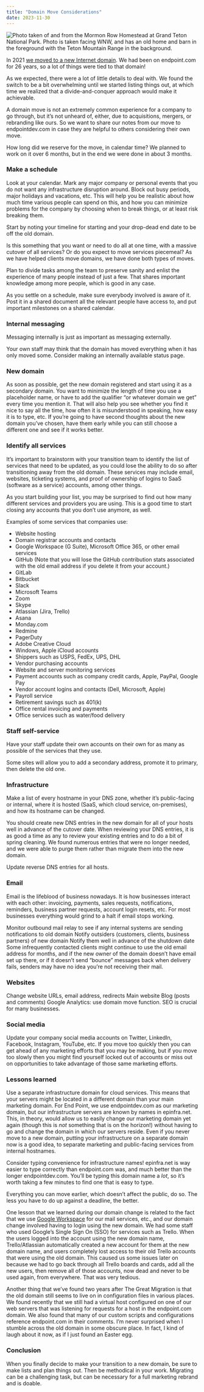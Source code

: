 ```yaml
---
title: "Domain Move Considerations"
date: 2023-11-30
---
```


![Photo taken of and from the Mormon Row Homestead at Grand Teton National Park. Photo is taken facing WNW, and has an old home and barn in the foreground with the Teton Mountain Range in the background. ](/blog/2023/11/domain-move-considerations/mormon-row-and-tetons.webp)

<!-- Photo by Josh Ausborne, 2019 -->


In 2021 [we moved to a new Internet domain](/blog/2021/10/moving-to-endpointdev-dot-com/). We had been on endpoint.com for 26 years, so a lot of things were tied to that domain!

As we expected, there were a lot of little details to deal with. We found the switch to be a bit overwhelming until we started listing things out, at which time we realized that a divide-and-conquer approach would make it achievable.

A domain move is not an extremely common experience for a company to go through, but it’s not unheard of, either, due to acquisitions, mergers, or rebranding like ours. So we want to share our notes from our move to endpointdev.com in case they are helpful to others considering their own move.

How long did we reserve for the move, in calendar time? We planned to work on it over 6 months, but in the end we were done in about 3 months.

### Make a schedule

Look at your calendar. Mark any major company or personal events that you do not want any infrastructure disruption around. Block out busy periods, major holidays and vacations, etc. This will help you be realistic about how much time various people can spend on this, and how you can minimize problems for the company by choosing when to break things, or at least risk breaking them.

Start by noting your timeline for starting and your drop-dead end date to be off the old domain.

Is this something that you want or need to do all at one time, with a massive cutover of all services? Or do you expect to move services piecemeal? As we have helped clients move domains, we have done both types of moves.

Plan to divide tasks among the team to preserve sanity and enlist the experience of many people instead of just a few. That shares important knowledge among more people, which is good in any case.

As you settle on a schedule, make sure everybody involved is aware of it. Post it in a shared document all the relevant people have access to, and put important milestones on a shared calendar.

### Internal messaging

Messaging internally is just as important as messaging externally.

Your own staff may think that the domain has moved everything when it has only moved some. Consider making an internally available status page.

### New domain

As soon as possible, get the new domain registered and start using it as a secondary domain. You want to minimize the length of time you use a placeholder name, or have to add the qualifier “or whatever domain we get” every time you mention it. That will also help you see whether you find it nice to say all the time, how often it is misunderstood in speaking, how easy it is to type, etc. If you’re going to have second thoughts about the new domain you’ve chosen, have them early while you can still choose a different one and see if it works better.

### Identify all services

It’s important to brainstorm with your transition team to identify the list of services that need to be updated, as you could lose the ability to do so after transitioning away from the old domain. These services may include email, websites, ticketing systems, and proof of ownership of logins to SaaS (software as a service) accounts, among other things.

As you start building your list, you may be surprised to find out how many different services and providers you are using. This is a good time to start closing any accounts that you don’t use anymore, as well.

Examples of some services that companies use:

- Website hosting
- Domain registrar accounts and contacts
- Google Workspace (G Suite), Microsoft Office 365, or other email services
- GitHub (Note that you will lose the GitHub contribution stats associated with the old email address if you delete it from your account.)
- GitLab
- Bitbucket
- Slack
- Microsoft Teams
- Zoom
- Skype
- Atlassian (Jira, Trello)
- Asana
- Monday.com
- Redmine
- PagerDuty
- Adobe Creative Cloud
- Windows, Apple iCloud accounts
- Shippers such as USPS, FedEx, UPS, DHL
- Vendor purchasing accounts
- Website and server monitoring services
- Payment accounts such as company credit cards, Apple, PayPal, Google Pay
- Vendor account logins and contacts (Dell, Microsoft, Apple)
- Payroll service
- Retirement savings such as 401(k)
- Office rental invoicing and payments
- Office services such as water/food delivery



### Staff self-service

Have your staff update their own accounts on their own for as many as possible of the services that they use.

Some sites will allow you to add a secondary address, promote it to primary, then delete the old one.

### Infrastructure

Make a list of every hostname in your DNS zone, whether it’s public-facing or internal, where it is hosted (SaaS, which cloud service, on-premises), and how its hostname can be changed.

You should create new DNS entries in the new domain for all of your hosts well in advance of the cutover date. When reviewing your DNS entries, it is as good a time as any to review your existing entries and to do a bit of spring cleaning. We found numerous entries that were no longer needed, and we were able to purge them rather than migrate them into the new domain.

Update reverse DNS entries for all hosts.

### Email

Email is the lifeblood of business nowadays. It is how businesses interact with each other: invoicing, payments, sales requests, notifications, reminders, business partner requests, account login resets, etc. For most businesses everything would grind to a halt if email stops working.

Monitor outbound mail relay to see if any internal systems are sending notifications to old domain
Notify outsiders (customers, clients, business partners) of new domain
Notify them well in advance of the shutdown date
Some infrequently contacted clients might continue to use the old email address for months, and if the new owner of the domain doesn’t have email set up there, or if it doesn’t send “bounce” messages back when delivery fails, senders may have no idea you’re not receiving their mail.

### Websites

Change website URLs, email address, redirects
Main website
Blog (posts and comments)
Google Analytics: use domain move function. SEO is crucial for many businesses.

### Social media

Update your company social media accounts on Twitter, LinkedIn, Facebook, Instagram, YouTube, etc. If you move too quickly then you can get ahead of any marketing efforts that you may be making, but if you move too slowly then you might find yourself locked out of accounts or miss out on opportunities to take advantage of those same marketing efforts.

### Lessons learned

Use a separate infrastructure domain for cloud services. This means that your servers might be located in a different domain than your main marketing domain. For End Point, we use endpointdev.com as our marketing domain, but our infrastructure servers are known by names in epinfra.net. This, in theory, would allow us to easily change our marketing domain yet again (though this is *not* something that is on the horizon!) without having to go and change the domain in which our servers reside. Even if you never move to a new domain, putting your infrastructure on a separate domain now is a good idea, to separate marketing and public-facing services from internal hostnames.

Consider typing convenience for infrastructure names! epinfra.net is way easier to type correctly than endpoint.com was, and much better than the longer endpointdev.com. You’ll be typing this domain name a *lot*, so it’s worth taking a few minutes to find one that is easy to type.

Everything you can move earlier, which doesn’t affect the public, do so. The less you have to do up against a deadline, the better.

One lesson that we learned during our domain change is related to the fact that we use [Google Workspace](https://workspace.google.com/) for our mail services, etc., and our domain change involved having to login using the new domain. We had some staff who used Google’s Single Sign On (SSO) for services such as Trello. When the users logged into the account using the new domain name, Trello/Atlassian automatically created a new account for them at the new domain name, and users completely lost access to their old Trello accounts that were using the old domain. This caused us some issues later on because we had to go back through all Trello boards and cards, add all the new users, then remove all of those accounts, now dead and never to be used again, from everywhere. That was very tedious.

Another thing that we’ve found two years after The Great Migration is that the old domain still seems to live on in configuration files in various places. We found recently that we still had a virtual host configured on one of our web servers that was listening for requests for a host in the endpoint.com domain. We also found that many of our custom scripts and configurations reference endpoint.com in their comments. I’m never surprised when I stumble across the old domain in some obscure place. In fact, I kind of laugh about it now, as if I just found an Easter egg.

### Conclusion

When you finally decide to make your transition to a new domain, be sure to make lists and plan things out. Then be methodical in your work. Migrating can be a challenging task, but can be necessary for a full marketing rebrand and is doable.

